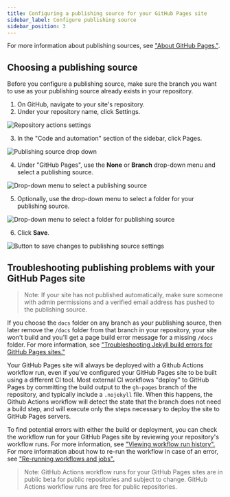 ```yaml
---
title: Configuring a publishing source for your GitHub Pages site
sidebar_label: Configure publishing source
sidebar_position: 3
---
```


For more information about publishing sources, see ["About GitHub Pages."](https://docs.github.comhttps://docs.github.com/articles/about-github-pages#publishing-sources-for-github-pages-sites).

## Choosing a publishing source

Before you configure a publishing source, make sure the branch you want to use as your publishing source already exists in your repository.

1. On GitHub, navigate to your site's repository.
2. Under your repository name, click Settings.

![Repository actions settings](https://docs.github.com/assets/cb-21851/images/help/repository/repo-actions-settings.png)

3. In the "Code and automation" section of the sidebar, click Pages.

![Publishing source drop down](https://docs.github.com/assets/cb-70869/images/help/pages/publishing-source-drop-down.png)

4. Under "GitHub Pages", use the **None** or **Branch** drop-down menu and select a publishing source.

![Drop-down menu to select a publishing source](https://docs.github.com/assets/images/help/pages/publishing-source-drop-down.png)

5. Optionally, use the drop-down menu to select a folder for your publishing source.

![Drop-down menu to select a folder for publishing source](https://docs.github.com/assets/images/help/pages/publishing-source-folder-drop-down.png)

6. Click **Save**.

![Button to save changes to publishing source settings](https://docs.github.com/assets/images/help/pages/publishing-source-save.png)

## Troubleshooting publishing problems with your GitHub Pages site

> Note: If your site has not published automatically, make sure someone with admin permissions and a verified email address has pushed to the publishing source.

If you choose the `docs` folder on any branch as your publishing source, then later remove the `/docs` folder from that branch in your repository, your site won't build and you'll get a page build error message for a missing `/docs` folder. For more information, see ["Troubleshooting Jekyll build errors for GitHub Pages sites."](https://docs.github.com/articles/troubleshooting-jekyll-build-errors-for-github-pages-sites#missing-docs-folder)

Your GitHub Pages site will always be deployed with a Github Actions workflow run, even if you've configured your GitHub Pages site to be built using a different CI tool. Most external CI workflows "deploy" to GitHub Pages by committing the build output to the `gh-pages` branch of the repository, and typically include a `.nojekyll` file. When this happens, the Github Actions workflow will detect the state that the branch does not need a build step, and will execute only the steps necessary to deploy the site to GitHub Pages servers.

To find potential errors with either the build or deployment, you can check the workflow run for your GitHub Pages site by reviewing your repository's workflow runs. For more information, see ["Viewing workflow run history".](https://docs.github.com/actions/monitoring-and-troubleshooting-workflows/viewing-workflow-run-history) For more information about how to re-run the workflow in case of an error, see ["Re-running workflows and jobs".](https://docs.github.com/actions/managing-workflow-runs/re-running-workflows-and-jobs)

> Note: GitHub Actions workflow runs for your GitHub Pages sites are in public beta for public repositories and subject to change. GitHub Actions workflow runs are free for public repositories.
